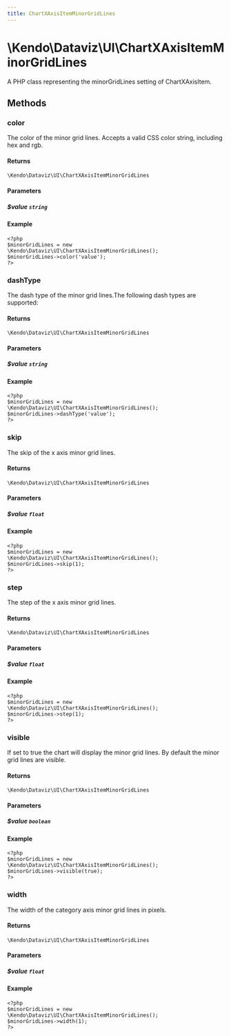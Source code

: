 ```yaml
---
title: ChartXAxisItemMinorGridLines
---
```


# \Kendo\Dataviz\UI\ChartXAxisItemMinorGridLines

A PHP class representing the minorGridLines setting of ChartXAxisItem.


## Methods

### color
The color of the minor grid lines. Accepts a valid CSS color string, including hex and rgb.

#### Returns
`\Kendo\Dataviz\UI\ChartXAxisItemMinorGridLines`

#### Parameters

##### $value `string`



#### Example 
    <?php
    $minorGridLines = new \Kendo\Dataviz\UI\ChartXAxisItemMinorGridLines();
    $minorGridLines->color('value');
    ?>

### dashType
The dash type of the minor grid lines.The following dash types are supported:

#### Returns
`\Kendo\Dataviz\UI\ChartXAxisItemMinorGridLines`

#### Parameters

##### $value `string`



#### Example 
    <?php
    $minorGridLines = new \Kendo\Dataviz\UI\ChartXAxisItemMinorGridLines();
    $minorGridLines->dashType('value');
    ?>

### skip
The skip of the x axis minor grid lines.

#### Returns
`\Kendo\Dataviz\UI\ChartXAxisItemMinorGridLines`

#### Parameters

##### $value `float`



#### Example 
    <?php
    $minorGridLines = new \Kendo\Dataviz\UI\ChartXAxisItemMinorGridLines();
    $minorGridLines->skip(1);
    ?>

### step
The step of the x axis minor grid lines.

#### Returns
`\Kendo\Dataviz\UI\ChartXAxisItemMinorGridLines`

#### Parameters

##### $value `float`



#### Example 
    <?php
    $minorGridLines = new \Kendo\Dataviz\UI\ChartXAxisItemMinorGridLines();
    $minorGridLines->step(1);
    ?>

### visible
If set to true the chart will display the minor grid lines. By default the minor grid lines are visible.

#### Returns
`\Kendo\Dataviz\UI\ChartXAxisItemMinorGridLines`

#### Parameters

##### $value `boolean`



#### Example 
    <?php
    $minorGridLines = new \Kendo\Dataviz\UI\ChartXAxisItemMinorGridLines();
    $minorGridLines->visible(true);
    ?>

### width
The width of the category axis minor grid lines in pixels.

#### Returns
`\Kendo\Dataviz\UI\ChartXAxisItemMinorGridLines`

#### Parameters

##### $value `float`



#### Example 
    <?php
    $minorGridLines = new \Kendo\Dataviz\UI\ChartXAxisItemMinorGridLines();
    $minorGridLines->width(1);
    ?>

